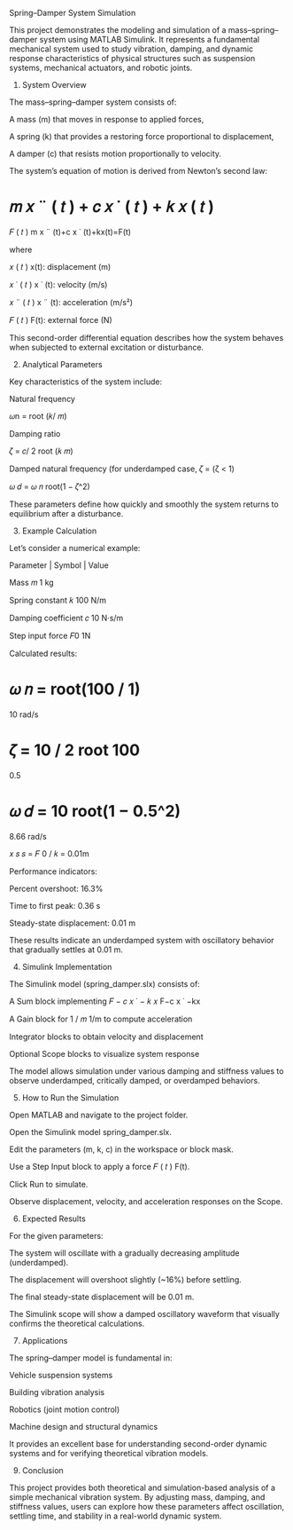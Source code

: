 Spring–Damper System Simulation

This project demonstrates the modeling and simulation of a mass–spring–damper system using MATLAB Simulink. It represents a fundamental mechanical system used to study vibration, damping, and dynamic response characteristics of physical structures such as suspension systems, mechanical actuators, and robotic joints.

1. System Overview

The mass–spring–damper system consists of:

A mass (m) that moves in response to applied forces,

A spring (k) that provides a restoring force proportional to displacement,

A damper (c) that resists motion proportionally to velocity.

The system’s equation of motion is derived from Newton’s second law:

𝑚
𝑥
¨
(
𝑡
)
+
𝑐
𝑥
˙
(
𝑡
)
+
𝑘
𝑥
(
𝑡
)
=
𝐹
(
𝑡
)
m
x
¨
(t)+c
x
˙
(t)+kx(t)=F(t)

where

𝑥
(
𝑡
)
x(t): displacement (m)

𝑥
˙
(
𝑡
)
x
˙
(t): velocity (m/s)

𝑥
¨
(
𝑡
)
x
¨
(t): acceleration (m/s²)

𝐹
(
𝑡
)
F(t): external force (N)

This second-order differential equation describes how the system behaves when subjected to external excitation or disturbance.

2. Analytical Parameters

Key characteristics of the system include:

Natural frequency

𝜔n = root (𝑘/
𝑚)


Damping ratio

𝜁 =
𝑐/
2
root (𝑘
𝑚)


Damped natural frequency (for underdamped case, 
𝜁 = (ζ < 1)

𝜔
𝑑 = 
𝜔
𝑛
root(1
−
𝜁^2)


These parameters define how quickly and smoothly the system returns to equilibrium after a disturbance.

3. Example Calculation

Let’s consider a numerical example:

Parameter	          |          Symbol	         |         Value  
	
Mass                          	𝑚                       1 kg

Spring constant	                𝑘                       100 N/m

Damping coefficient	            𝑐                      	10 N·s/m

Step input force	              𝐹0                      1N

Calculated results:

𝜔
𝑛 =
root(100 /
1)
=
10
 rad/s

𝜁 =
10 /
2
root 100
=
0.5

𝜔
𝑑 =
10
root(1
−
0.5^2)
=
8.66
 rad/s

𝑥
𝑠
𝑠 = 
𝐹
0 /
𝑘 
= 0.01m


Performance indicators:

Percent overshoot: 16.3%

Time to first peak: 0.36 s

Steady-state displacement: 0.01 m


These results indicate an underdamped system with oscillatory behavior that gradually settles at 0.01 m.

4. Simulink Implementation

The Simulink model (spring_damper.slx) consists of:

A Sum block implementing 
𝐹
−
𝑐
𝑥
˙
−
𝑘
𝑥
F−c
x
˙
−kx

A Gain block for 
1
/
𝑚
1/m to compute acceleration

Integrator blocks to obtain velocity and displacement

Optional Scope blocks to visualize system response

The model allows simulation under various damping and stiffness values to observe underdamped, critically damped, or overdamped behaviors.

5. How to Run the Simulation

Open MATLAB and navigate to the project folder.

Open the Simulink model spring_damper.slx.

Edit the parameters (m, k, c) in the workspace or block mask.

Use a Step Input block to apply a force 
𝐹
(
𝑡
)
F(t).

Click Run to simulate.

Observe displacement, velocity, and acceleration responses on the Scope.

6. Expected Results

For the given parameters:

The system will oscillate with a gradually decreasing amplitude (underdamped).

The displacement will overshoot slightly (~16%) before settling.

The final steady-state displacement will be 0.01 m.

The Simulink scope will show a damped oscillatory waveform that visually confirms the theoretical calculations.

7. Applications

The spring–damper model is fundamental in:

Vehicle suspension systems

Building vibration analysis

Robotics (joint motion control)

Machine design and structural dynamics

It provides an excellent base for understanding second-order dynamic systems and for verifying theoretical vibration models.


9. Conclusion

This project provides both theoretical and simulation-based analysis of a simple mechanical vibration system.
By adjusting mass, damping, and stiffness values, users can explore how these parameters affect oscillation, settling time, and stability in a real-world dynamic system.
